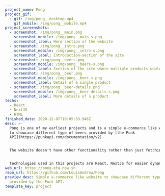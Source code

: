 ```yaml
---
project_name: Pong
project_gif:
  - gif: /img/pong__desktop.mp4
    gif_mobile: /img/pong__mobile.mp4
project_screenshots:
  - screenshot: /img/pong__main.png
    screenshot_mobile: /img/pong__main-s.png
    screenshot_label: Hero section of the website
  - screenshot: /img/pong__intro.png
    screenshot_mobile: /img/pong__intro-s.png
    screenshot_label: Introduction-section of the site
  - screenshot: /img/pong__beers.png
    screenshot_mobile: /img/pong__beers-s.png
    screenshot_label: Section of the site where multiple products would be displayed
  - screenshot: /img/pong__beer.png
    screenshot_mobile: /img/pong__beer-s.png
    screenshot_label: Detail of a single product
  - screenshot: /img/pong__beer-details.png
    screenshot_mobile: /img/pong__beer-details-s.png
    screenshot_label: More details of a product
techs:
  - React
  - NextJS
  - HTML
finished_date: 2020-12-07T10:05:33.946Z
desc: >-
  Pong is one of my earliest projects and is a simple e-commerce like webstite
  to showcase different type of beers provided by [the Punk
  API](https://punkapi.com/documentation/v2). 


  The website doesn't have other functionality rather than just fetching some data from remote APIs and rendering it as a card like component. Every beer from the Punk API has their own page which contains information about the beer, its ingredients, brewing tips and some additional informations.


  Technologies used in this projects are React, NextJS for easier dynamic routing and styled-components as the CSS-in-JS library.
web_url: https://pong-eta.now.sh
repo_url: https://github.com/LouisAndrew/Pong
preview_desc: Simple e-commerce like website to showcase different type of beers
  provided by the Punk API.
template_key: project
---
```

